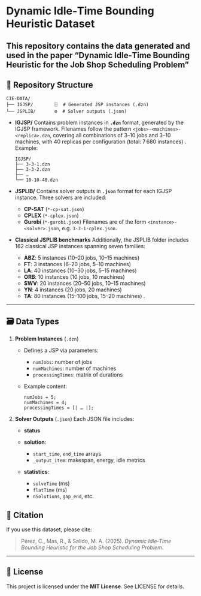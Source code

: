 # Dynamic Idle‑Time Bounding Heuristic Dataset

This repository contains the data generated and used in the paper
**“Dynamic Idle‑Time Bounding Heuristic for the Job Shop Scheduling Problem”**
---

## 📂 Repository Structure

```
CIE-DATA/
├── IGJSP/        🗄️  # Generated JSP instances (.dzn)
└── JSPLIB/       ⚙️  # Solver outputs (.json)
```

* **IGJSP/**
  Contains problem instances in **`.dzn`** format, generated by the IGJSP framework.
  Filenames follow the pattern `<jobs>-<machines>-<replica>.dzn`, covering all combinations of 3–10 jobs and 3–10 machines, with 40 replicas per configuration (total: 7 680 instances) .
  Example:

  ```
  IGJSP/
  ├── 3-3-1.dzn
  ├── 3-3-2.dzn
  ├── … 
  └── 10-10-40.dzn
  ```

* **JSPLIB/**
  Contains solver outputs in **`.json`** format for each IGJSP instance. Three solvers are included:

  * **CP‑SAT** (`*-cp-sat.json`)
  * **CPLEX** (`*-cplex.json`)
  * **Gurobi** (`*-gurobi.json`)
    Filenames are of the form `<instance>-<solver>.json`, e.g. `3-3-1-cplex.json`.

* **Classical JSPLIB benchmarks**
  Additionally, the JSPLIB folder includes 162 classical JSP instances spanning seven families:

  * **ABZ**: 5 instances (10–20 jobs, 10–15 machines)
  * **FT**: 3 instances (6–20 jobs, 5–10 machines)
  * **LA**: 40 instances (10–30 jobs, 5–15 machines)
  * **ORB**: 10 instances (10 jobs, 10 machines)
  * **SWV**: 20 instances (20–50 jobs, 10–15 machines)
  * **YN**: 4 instances (20 jobs, 20 machines)
  * **TA**: 80 instances (15–100 jobs, 15–20 machines) .

---

## 🗃️ Data Types

1. **Problem Instances** (`.dzn`)

   * Defines a JSP via parameters:

     * `numJobs`: number of jobs
     * `numMachines`: number of machines
     * `processingTimes`: matrix of durations
   * Example content:

     ```dzn
     numJobs = 5;
     numMachines = 4;
     processingTimes = [| … |];
     ```

2. **Solver Outputs** (`.json`)
   Each JSON file includes:

   * **status**
   * **solution**:

     * `start_time`, `end_time` arrays
     * `_output_item`: makespan, energy, idle metrics&#x20;
   * **statistics**:

     * `solveTime` (ms)
     * `flatTime` (ms)
     * `nSolutions`, `gap_end`, etc.


## 📖 Citation

If you use this dataset, please cite:

> Pérez, C., Mas, R., & Salido, M. A. (2025). *Dynamic Idle‑Time Bounding Heuristic for the Job Shop Scheduling Problem*.

---

## 📜 License

This project is licensed under the **MIT License**. See LICENSE for details.
